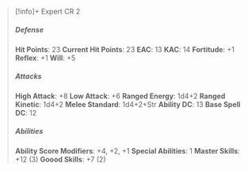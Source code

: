 > [!info]+ Expert CR 2
> ##### Defense
> **Hit Points**: 23
> **Current Hit Points**: 23
> **EAC**: 13
> **KAC**: 14
> **Fortitude**: +1
> **Reflex**: +1
> **Will**: +5
> ##### Attacks
> **High Attack**: +8
> **Low Attack**: +6
> **Ranged Energy**: 1d4+2
> **Ranged Kinetic**: 1d4+2
> **Melee Standard**: 1d4+2+Str
> **Ability DC**: 13
> **Base Spell DC**: 12
> ##### Abilities
> **Ability Score Modifiers**: +4, +2, +1
> **Special Abilities**: 1
> **Master Skills**: +12 (3)
> **Goood Skills**: +7 (2)
